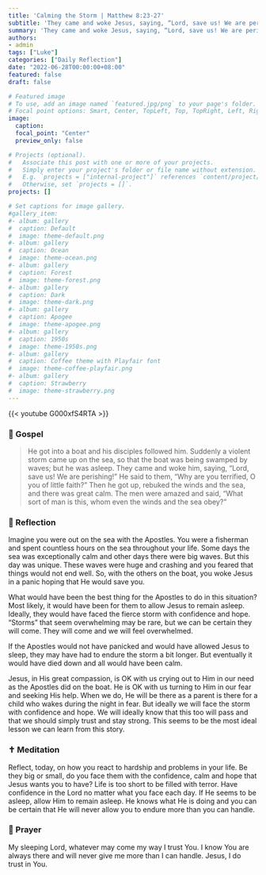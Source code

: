 ```yaml
---
title: 'Calming the Storm | Matthew 8:23-27'
subtitle: 'They came and woke Jesus, saying, “Lord, save us! We are perishing!” He said to them, “Why are you terrified, O you of little faith?” Then he got up, rebuked the winds and the sea, and there was great calm.  Matthew 8:25-26'
summary: 'They came and woke Jesus, saying, “Lord, save us! We are perishing!” He said to them, “Why are you terrified, O you of little faith?” Then he got up, rebuked the winds and the sea, and there was great calm.  Matthew 8:25-26'
authors:
- admin
tags: ["Luke"]
categories: ["Daily Reflection"]
date: "2022-06-28T00:00:00+08:00"
featured: false
draft: false

# Featured image
# To use, add an image named `featured.jpg/png` to your page's folder.
# Focal point options: Smart, Center, TopLeft, Top, TopRight, Left, Right, BottomLeft, Bottom, BottomRight
image:
  caption:
  focal_point: "Center"
  preview_only: false

# Projects (optional).
#   Associate this post with one or more of your projects.
#   Simply enter your project's folder or file name without extension.
#   E.g. `projects = ["internal-project"]` references `content/project/deep-learning/index.md`.
#   Otherwise, set `projects = []`.
projects: []

# Set captions for image gallery.
#gallery_item:
#- album: gallery
#  caption: Default
#  image: theme-default.png
#- album: gallery
#  caption: Ocean
#  image: theme-ocean.png
#- album: gallery
#  caption: Forest
#  image: theme-forest.png
#- album: gallery
#  caption: Dark
#  image: theme-dark.png
#- album: gallery
#  caption: Apogee
#  image: theme-apogee.png
#- album: gallery
#  caption: 1950s
#  image: theme-1950s.png
#- album: gallery
#  caption: Coffee theme with Playfair font
#  image: theme-coffee-playfair.png
#- album: gallery
#  caption: Strawberry
#  image: theme-strawberry.png
---
```


{{< youtube G000xfS4RTA >}}

### :love_letter: Gospel
> He got into a boat and his disciples followed him. Suddenly a violent storm came up on the sea, so that the boat was being swamped by waves; but he was asleep. They came and woke him, saying, “Lord, save us! We are perishing!” He said to them, “Why are you terrified, O you of little faith?” Then he got up, rebuked the winds and the sea, and there was great calm. The men were amazed and said, “What sort of man is this, whom even the winds and the sea obey?”  

### :speech_balloon: Reflection
Imagine you were out on the sea with the Apostles.  You were a fisherman and spent countless hours on the sea throughout your life.  Some days the sea was exceptionally calm and other days there were big waves.  But this day was unique.  These waves were huge and crashing and you feared that things would not end well.  So, with the others on the boat, you woke Jesus in a panic hoping that He would save you.

What would have been the best thing for the Apostles to do in this situation?  Most likely, it would have been for them to allow Jesus to remain asleep.  Ideally, they would have faced the fierce storm with confidence and hope.  “Storms” that seem overwhelming may be rare, but we can be certain they will come.  They will come and we will feel overwhelmed.

If the Apostles would not have panicked and would have allowed Jesus to sleep, they may have had to endure the storm a bit longer.  But eventually it would have died down and all would have been calm.

Jesus, in His great compassion, is OK with us crying out to Him in our need as the Apostles did on the boat.  He is OK with us turning to Him in our fear and seeking His help.  When we do, He will be there as a parent is there for a child who wakes during the night in fear.  But ideally we will face the storm with confidence and hope.  We will ideally know that this too will pass and that we should simply trust and stay strong.  This seems to be the most ideal lesson we can learn from this story.

### :latin_cross: Meditation
Reflect, today, on how you react to hardship and problems in your life.  Be they big or small, do you face them with the confidence, calm and hope that Jesus wants you to have?  Life is too short to be filled with terror.  Have confidence in the Lord no matter what you face each day.  If He seems to be asleep, allow Him to remain asleep.  He knows what He is doing and you can be certain that He will never allow you to endure more than you can handle.

### :pray: Prayer
My sleeping Lord, whatever may come my way I trust You.  I know You are always there and will never give me more than I can handle.  Jesus, I do trust in You.
